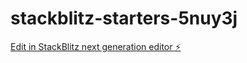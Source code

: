 # stackblitz-starters-5nuy3j

[Edit in StackBlitz next generation editor ⚡️](https://stackblitz.com/~/github.com/ChinhQuoc/stackblitz-starters-5nuy3j)